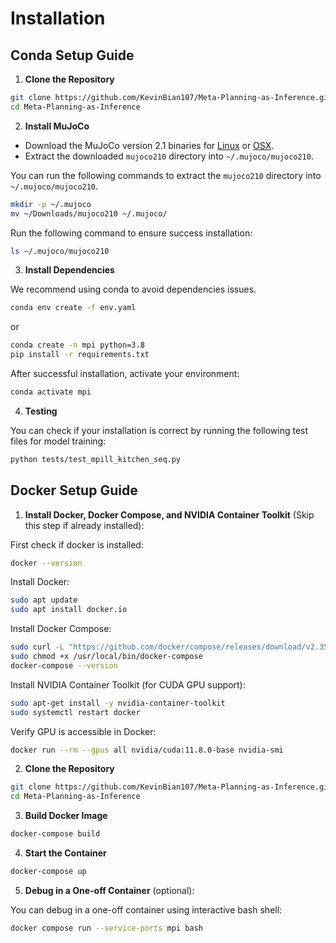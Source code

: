 # Installation
## Conda Setup Guide

1. **Clone the Repository**

```bash
git clone https://github.com/KevinBian107/Meta-Planning-as-Inference.git
cd Meta-Planning-as-Inference
```

2. **Install MuJoCo**

- Download the MuJoCo version 2.1 binaries for [Linux](https://mujoco.org/download/mujoco210-linux-x86_64.tar.gz) or [OSX](https://mujoco.org/download/mujoco210-macos-x86_64.tar.gz).
- Extract the downloaded `mujoco210` directory into `~/.mujoco/mujoco210`.

You can run the following commands to extract the `mujoco210` directory into `~/.mujoco/mujoco210`.

```bash
mkdir -p ~/.mujoco
mv ~/Downloads/mujoco210 ~/.mujoco/
```

Run the following command to ensure success installation:

```bash
ls ~/.mujoco/mujoco210
```

3. **Install Dependencies**

We recommend using conda to avoid dependencies issues.

```bash
conda env create -f env.yaml
```

or

```bash
conda create -n mpi python=3.8
pip install -r requirements.txt
```

After successful installation, activate your environment:

```bash
conda activate mpi
```

4. **Testing**

You can check if your installation is correct by running the following test files for model training:

```bash
python tests/test_mpill_kitchen_seq.py
```

## Docker Setup Guide

1. **Install Docker, Docker Compose, and NVIDIA Container Toolkit** (Skip this step if already installed):

First check if docker is installed:
```bash
docker --version
```

Install Docker:
```bash
sudo apt update
sudo apt install docker.io
```

Install Docker Compose:
```bash
sudo curl -L "https://github.com/docker/compose/releases/download/v2.35.0/docker-compose-linux-x86_64" -o /usr/local/bin/docker-compose
sudo chmod +x /usr/local/bin/docker-compose
docker-compose --version
```

Install NVIDIA Container Toolkit (for CUDA GPU support):
```bash
sudo apt-get install -y nvidia-container-toolkit
sudo systemctl restart docker
```

Verify GPU is accessible in Docker:

```bash
docker run --rm --gpus all nvidia/cuda:11.8.0-base nvidia-smi
```

2. **Clone the Repository**

```bash
git clone https://github.com/KevinBian107/Meta-Planning-as-Inference.git
cd Meta-Planning-as-Inference
```

3. **Build Docker Image**
```bash
docker-compose build
```

4. **Start the Container**
```bash
docker-compose up
```

5. **Debug in a One-off Container** (optional):

You can debug in a one-off container using interactive bash shell:
```bash
docker compose run --service-ports mpi bash
```
